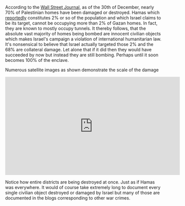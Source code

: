 According to the [Wall Street Journal](https://www.wsj.com/world/middle-east/gaza-destruction-bombing-israel-aa528542), as of the 30th of December, nearly 70% of Palestinian homes have been damaged or destroyed. Hamas which [reportedly](https://www.dni.gov/nctc/ftos/hamas_fto.html) constitutes 2% or so of the population and which Israel claims to be its target, cannot be occupying more than 2% of Gazan homes. In fact, they are known to mostly occupy tunnels. It thereby follows, that the absolute vast majority of homes being bombed are innocent civilian objects which makes Israel's campaign a violation of international humanitarian law. It's nonsensical to believe that Israel actually targeted those 2% and the 68% are collateral damage. Let alone that if it did then they would have succeeded by now but instead they are still bombing. Perhaps until it soon becomes 100% of the enclave.

Numerous satellite images as shown demonstrate the scale of the damage

<div align="center">
<iframe width="560" height="315" src="https://www.youtube.com/embed/Hac0ZWSAlZc?si=8noNk2OSDb1bNNFA" frameborder="0" allowfullscreen></iframe>
</div>

Notice how entire districts are being destroyed at once. Just as if Hamas was everywhere. It would of course take extremely long to document every single civilian object destroyed or damaged by Israel but many of those are documented in the blogs corresponding to other war crimes.